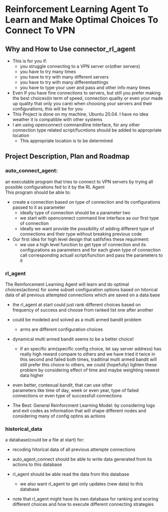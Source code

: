 # Reinforcement Learning Agent To Learn and Make Optimal Choices To Connect To VPN
## Why and How to Use connector_rl_agent
- This is for you if:
    -  you struggle connecting to a VPN server or(other servers)
    - you have to try many times
    - you have to try with many different servers 
    - you have to try with many differentsettings
    - you have to type your user and pass and other info many times
- Even If you have fine connections to servers, but still you prefer making the best choices(in term of speed, connection quality or even your made up quality that only you care) when choosing your servers and their configurations, this will be for you
- This Project is done on my machine, Ubuntu 20.04. I have no idea weather it is compatible with other systems
- I am using openconnect commandline interface, for any other connection type related script/fucntions should be added to appropriate location
   - This appropriate location is to be determined 
## Project Description, Plan and Roadmap
### auto_connect_agent:
an executable program that tries to connect to VPN servers by trying all possible configurations fed to it by the RL Agent  
This program should be able to:
- create a connection based on type of connection and its configurations passed to it as parameter
    - ideally type of connection should be a parameter two
    - we start with openconnect command line interface as our first type of connection
    - ideally we want provide the possibility of adding different type of connections and their type without breaking previous code
- Our first idea for high level design that satifsfies these requirment: 
    - we use a high level function to get type of connection and its configurations as parameters and for each given type of connection call corresponding actuall script/function and pass the parameters to it  

### rl_agent 
The Reinforcement Learning Agent will learn and do optimal choices(actions) for some subset configuration options based on hitorical data of all previous attempted connections which are saved on a data base  
   - the rl_agent at start could just rank different choices based on frequency of success and choose from ranked list one after another
   - could be modeled and solved as a multi armed bandit problem  
        - arms are different configuration choices
   - dynamical multi armed bandit seems to be a better choice!
     - if an specific arm(specific config choice, let say server address) has really high reward compare to others and we have tried it twice in this second and failed both times, traditinal multi armed bandit will still prefer this choice to others, we could (hopefully) lighten these problem by considering effect of time and maybe weighting newest data higher
   - even better, contexual bandit, that can use other  
    parameters like time of day, week or even year, type of failed connections or even type of successfull connections 

   - The Best: General Reinforcment Learning Model: by considering logs and exit codes as information that will shape different nodes and considering many of config optins as actions


### historical_data 
a database(could be a file at start) for:
 - recoding hitorical data of all previous attempte connections
 - auto_agent_connect should be able to write data generated from its actions to this database
 - rl_agent should be able read the data from this database
    - we also want rl_agent to get only updates (new data) to this database

 - note that rl_agent might have its own database for ranking and scoring different choices and how to execute different connecting strategies
